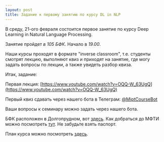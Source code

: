 ```yaml
---
layout: post
title: Задание к первому занятию по курсу DL in NLP
---
```


В среду, 21-ого февраля состоится первое занятие по курсу Deep Learning in Natural Language Processing.

Занятие пройдет _в 105 БФК_. Начало в _19.00_.

Наши курсы проходят в формате "inverse classroom", т.е. студенты смотрят лекцию, выполняют квиз и приходят на занятие, где могу задать вопросы по лекции, а также увидеть разбор квиза. 

Итак, задание:

Первая лекция: [https://www.youtube.com/watch?v=OQQ-W_63UgQ](https://www.youtube.com/watch?v=OQQ-W_63UgQ)

Первый квиз сдавать через нашего бота в Телеграм: [@MiptCourseBot](https://t.me/MiptCourseBot)

Ваши вопросы к семинару можно задать через нашего бота.

БФК расположен в Долгопрудном, вот [здесь](https://yandex.ru/maps/-/CBUgnHqITD). Как добраться до МФТИ можно посмотреть [тут](https://mipt.ru/about/general/contacts/way.php). Не забудьте взять паспорт.

План курса можно посмотреть [здесь](../NLP2/).
